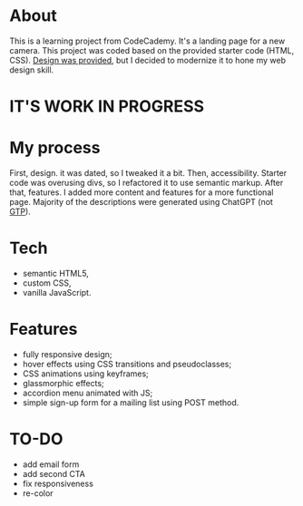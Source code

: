 # About
This is a learning project from CodeCademy. It's a landing page for a new camera.
This project was coded based on the provided starter code (HTML, CSS). [Design was provided](https://content.codecademy.com/courses/freelance-1/capstone-1/specs/fotomatic_spec_landing_v2.png), but I decided to modernize it to hone my web design skill.

# IT'S WORK IN PROGRESS

# My process
First, design. it was dated, so I tweaked it a bit. Then, accessibility. Starter code was overusing divs, so I refactored it to use semantic markup. After that, features. I added more content and features for a more functional page. Majority of the descriptions were generated using ChatGPT (not [GTP](https://en.wikipedia.org/wiki/Guanosine_triphosphate)).

# Tech
- semantic HTML5,
- custom CSS,
- vanilla JavaScript.

# Features
* fully responsive design;
* hover effects using CSS transitions and pseudoclasses;
* CSS animations using keyframes;
* glassmorphic effects;
* accordion menu animated with JS;
* simple sign-up form for a mailing list using POST method.

# TO-DO
* add email form
* add second CTA
* fix responsiveness
* re-color
